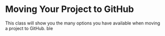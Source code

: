 # Moving Your Project to GitHub

This class will show you the many options you have available when moving a project to GitHub.
ble